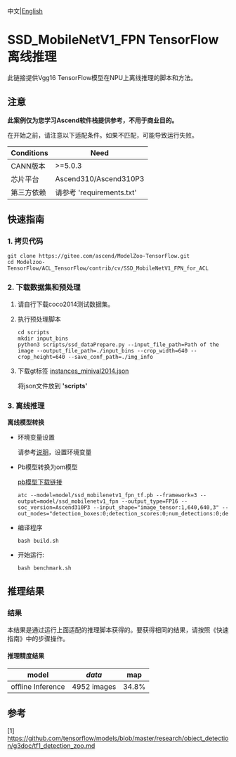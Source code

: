 中文|[English](README_EN.md)

# SSD_MobileNetV1_FPN TensorFlow离线推理

此链接提供Vgg16 TensorFlow模型在NPU上离线推理的脚本和方法。

## 注意
**此案例仅为您学习Ascend软件栈提供参考，不用于商业目的。**

在开始之前，请注意以下适配条件。如果不匹配，可能导致运行失败。

| Conditions | Need |
| --- | --- |
| CANN版本 | >=5.0.3 |
| 芯片平台| Ascend310/Ascend310P3 |
| 第三方依赖| 请参考 'requirements.txt' |

## 快速指南

### 1. 拷贝代码

```shell
git clone https://gitee.com/ascend/ModelZoo-TensorFlow.git
cd Modelzoo-TensorFlow/ACL_TensorFlow/contrib/cv/SSD_MobileNetV1_FPN_for_ACL
```

### 2. 下载数据集和预处理

1. 请自行下载coco2014测试数据集。
2. 执行预处理脚本
   ```
   cd scripts
   mkdir input_bins
   python3 scripts/ssd_dataPrepare.py --input_file_path=Path of the image --output_file_path=./input_bins --crop_width=640 --crop_height=640 --save_conf_path=./img_info
   
   ```
3. 下载gt标签
   [instances_minival2014.json](https://obs-9be7.obs.cn-east-2.myhuaweicloud.com:443/010_Offline_Inference/Official/cv/ID1654_ssd_resnet50fpn/scripts/instances_minival2014.json?AccessKeyId=APWPYQJZOXDROK0SPPNG&Expires=1656057065&Signature=ydPmdux71bGzs38Q/xV7USQIdCg%3D)

   将json文件放到 **'scripts'**
 
### 3. 离线推理

**离线模型转换**

- 环境变量设置

  请参考[说明](https://gitee.com/ascend/ModelZoo-TensorFlow/wikis/02.%E7%A6%BB%E7%BA%BF%E6%8E%A8%E7%90%86%E6%A1%88%E4%BE%8B/Ascend%E5%B9%B3%E5%8F%B0%E6%8E%A8%E7%90%86%E7%8E%AF%E5%A2%83%E5%8F%98%E9%87%8F%E8%AE%BE%E7%BD%AE?sort_id=6458719)，设置环境变量

- Pb模型转换为om模型
  
  [pb模型下载链接](https://obs-9be7.obs.cn-east-2.myhuaweicloud.com/003_Atc_Models/modelzoo/Research/cv/SSD_for_ACL/ssd_mobilenetv1_fpn_tf.pb)

  ```
  atc --model=model/ssd_mobilenetv1_fpn_tf.pb --framework=3 --output=model/ssd_mobilenetv1_fpn --output_type=FP16 --soc_version=Ascend310P3 --input_shape="image_tensor:1,640,640,3" --out_nodes="detection_boxes:0;detection_scores:0;num_detections:0;detection_classes:0"
  ```

- 编译程序

  ```
  bash build.sh
  ```

- 开始运行:

  ```
  bash benchmark.sh
  ```
  
## 推理结果

### 结果

本结果是通过运行上面适配的推理脚本获得的。要获得相同的结果，请按照《快速指南》中的步骤操作。

#### 推理精度结果

|       model       | ***data***  |    map      |
| :---------------: | :---------: | :---------: |
| offline Inference | 4952 images |   34.8%     |

## 参考

[1] https://github.com/tensorflow/models/blob/master/research/object_detection/g3doc/tf1_detection_zoo.md

